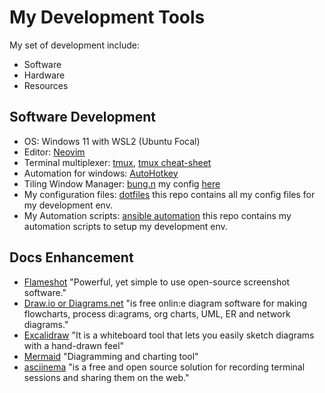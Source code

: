 # My Development Tools

My set of development include:
- Software
- Hardware
- Resources

## Software Development

- OS: Windows 11 with WSL2 (Ubuntu Focal)
- Editor: [Neovim](https://neovim.io/)
- Terminal multiplexer: [tmux](https://github.com/tmux/tmux), [tmux cheat-sheet](https://acloudguru.com/blog/engineering/tmux-cheat-sheet)
- Automation for windows: [AutoHotkey](https://www.autohotkey.com/)
- Tiling Window Manager: [bung.n](https://github.com/fuhsjr00/bug.n) my config [here](https://github.com/harleylara/bug.n-config)
- My configuration files: [dotfiles](https://github.com/harleylara/dotfiles) this repo contains all my config files for my development env.
- My Automation scripts: [ansible automation](https://github.com/harleylara/ansible) this repo contains my automation scripts to setup my development env.

## Docs Enhancement

- [Flameshot](https://flameshot.org/) "Powerful, yet simple to use open-source screenshot software."
- [Draw.io or Diagrams.net](https://app.diagrams.net/) "is free onlin:e diagram software for making flowcharts, process di:agrams, org charts, UML, ER and network diagrams."
- [Excalidraw](https://excalidraw.com/) "It is a whiteboard tool that lets you easily sketch diagrams with a hand-drawn feel"
- [Mermaid](https://mermaid-js.github.io/mermaid/#/) "Diagramming and charting tool"
- [asciinema](https://asciinema.org/) "is a free and open source solution for recording terminal sessions and sharing them on the web."
